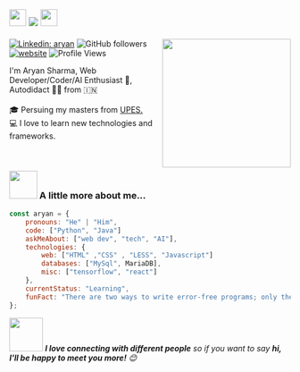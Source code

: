 <h2><img src="https://emojis.slackmojis.com/emojis/images/1531849430/4246/blob-sunglasses.gif?1531849430" width="30"/>  <img src="https://readme-typing-svg.herokuapp.com/?lines=Hi+There!+👋;&center=true&size=30"> <img src="https://media.giphy.com/media/12oufCB0MyZ1Go/giphy.gif" width="30"></h2>
<img align='right' src="https://media.giphy.com/media/M9gbBd9nbDrOTu1Mqx/giphy.gif" width="230">
<p
</a>
</em></p>

[![Linkedin: aryan](https://img.shields.io/badge/-realaryansharma-blue?style=flat-square&logo=Linkedin&logoColor=white&link=https://www.linkedin.com/in/realaryansharma/)](https://www.linkedin.com/in/realaryansharma/)
![GitHub followers](https://img.shields.io/github/followers/realkanavarora?label=Follow&style=social)
[![website](https://img.shields.io/badge/Website-46a2f1.svg?&style=flat-square&logo=Google-Chrome&logoColor=white&link=https://realkanav.me/)](https://realkanavarora.github.io/)
![Profile Views](https://komarev.com/ghpvc/?username=realkanavarora&label=Profile%20views&color=0e75b6&style=flat)



<p>
 I'm Aryan Sharma, Web Developer/Coder/AI Enthusiast 🥷,  Autodidact 👨‍💻 from 🇮🇳
  <br><br>
  🎓 Persuing my masters from <a href="https://www.upes.ac.in/" > UPES.</a>
  <br>
  💻 I love to learn new technologies and frameworks.
  <br>
 
</p>

<br>

### <img src="https://media.giphy.com/media/VgCDAzcKvsR6OM0uWg/giphy.gif" width="50"> A little more about me...  

```javascript
const aryan = {
    pronouns: "He" | "Him",
    code: ["Python", "Java"]
    askMeAbout: ["web dev", "tech", "AI"],
    technologies: {
        web: ["HTML" ,"CSS" , "LESS", "Javascript"]
        databases: ["MySql", MariaDB],
        misc: ["tensorflow", "react"]
    },
    currentStatus: "Learning",
    funFact: "There are two ways to write error-free programs; only the third one work"
};
```



<img src="https://media.giphy.com/media/LnQjpWaON8nhr21vNW/giphy.gif" width="60"> <em><b>I love connecting with different people</b> so if you want to say <b>hi, I'll be happy to meet you more!</b> 😊</em>
